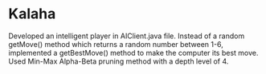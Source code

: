 # Kalaha
Developed an intelligent player in AIClient.java file. 
Instead of a random getMove() method which returns a random number between 1-6, implemented a getBestMove() method to make the computer its best move.
Used Min-Max Alpha-Beta pruning method with a depth level of 4. 
